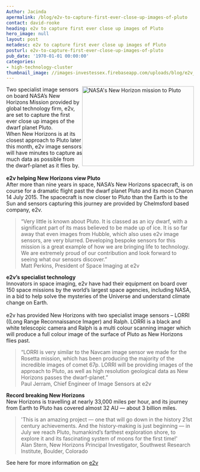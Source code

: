 ```yaml
---
Author: Jacinda
apermalink: /blog/e2v-to-capture-first-ever-close-up-images-of-pluto
contact: david-rooke
heading: e2v to capture first ever close up images of Pluto
hero_image: null
layout: post
metadesc: e2v to capture first ever close up images of Pluto
posturl: e2v-to-capture-first-ever-close-up-images-of-pluto
pub_date: '1970-01-01 00:00:00'
categories:
- high-technology-cluster
thumbnail_image: //images-investessex.firebaseapp.com/uploads/blog/e2v_exterior_mini.jpg
---
```


<p><img alt="NASA's New Horizon mission to Pluto" src="//images-investessex.firebaseapp.com/uploads/blog/rsz_satelliteapproachingpluto.jpg" style="float:right; height:214px; width:300px"/>Two specialist image sensors on board NASA’s New Horizons Mission provided by global technology firm, e2v, are set to capture the first ever close up images of the dwarf planet Pluto.<br/>When New Horizons is at its closest approach to Pluto later this month, e2v image sensors will have minutes to capture as much data as possible from the dwarf-planet as it flies by.<br/><br/><strong>e2v helping New Horizons view Pluto</strong><br/>After more than nine years in space, NASA’s New Horizons spacecraft, is on course for a dramatic flight past the dwarf planet Pluto and its moon Charon 14 July 2015. The spacecraft is now closer to Pluto than the Earth is to the Sun and sensors capturing this journey are provided by Chelmsford based company, e2v.</p><blockquote><p>“Very little is known about Pluto. It is classed as an icy dwarf, with a significant part of its mass believed to be made up of ice. It is so far away that even images from Hubble, which also uses e2v image sensors, are very blurred. Developing bespoke sensors for this mission is a great example of how we are bringing life to technology. We are extremely proud of our contribution and look forward to seeing what our sensors discover.”<br/>Matt Perkins, President of Space Imaging at e2v</p></blockquote><p><strong>e2v’s specialist technology</strong><br/>Innovators in space imaging, e2v have had their equipment on board over 150 space missions by the world’s largest space agencies, including NASA, in a bid to help solve the mysteries of the Universe and understand climate change on Earth.<br/><br/>e2v has provided New Horizons with two specialist image sensors – LORRI ((Long Range Reconnaissance Imager) and Ralph. LORRI is a black and white telescopic camera and Ralph is a multi colour scanning imager which will produce a full colour image of the surface of Pluto as New Horizons flies past.</p><blockquote><p>“LORRI is very similar to the Navcam image sensor we made for the Rosetta mission, which has been producing the majority of the incredible images of comet 67p. LORRI will be providing images of the approach to Pluto, as well as high resolution geological data as New Horizons passes the dwarf-planet.”<br/>Paul Jerram, Chief Engineer of Image Sensors at e2v</p></blockquote><p><strong>Record breaking New Horizons</strong><br/>New Horizons is travelling at nearly 33,000 miles per hour, and its journey from Earth to Pluto has covered almost 32 AU — about 3 billion miles.</p><blockquote><p>'This is an amazing project — one that will go down in the history 21st century achievements. And the history-making is just beginning — in July we reach Pluto, humankind’s farthest exploration shore, to explore it and its fascinating system of moons for the first time!'<br/>Alan Stern, New Horizons Principal Investigator, Southwest Research Institute, Boulder, Colorado</p></blockquote><p>See here for more information on <a href="http://www.investessex.co.uk/studies/case-studies/e2v-technologies/" target="_blank">e2v</a></p>